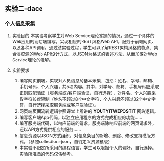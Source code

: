 ## 实验二-dace
### 个人信息采集

1. 实验目的
本实验考察学生对Web Service理论掌握的情况，通过⼀个具体的Web应用的前后端编写，实现相应的REST风格Web API，服务于前端网页、以及各种API调用。通过该实验过程，学生可以了解REST架构风格的特点、集合类资源的Web API设计方式、以JSON为格式的表述方法，从而加深对Web Service理论的理解。

2. 实验要求
    1. 编写网页前端，实现对⼈员信息的基本采集，包括：姓名、学号、邮箱、手机号码、个人兴趣，共5项内容。其中，对学号、邮箱、手机号码应采取正则匹配验证（服务端或\客户端验证，自行选择），对姓名、个人兴趣采取字符长度限制（姓名不超过8个中文字符，个人兴趣不超过32个中文字符，自行选择采取服务端或客户端验证）。
    2. 网页端页面流转逻辑参照课堂上所讲的 <b>YOUTYITWEPOSTIT</b> 网站逻辑。
    3. 编写客户端App代码，以独立应用程序的方式完成相应的功能……
    4. 编写服务端代码，以响应前端的请求。服务端除响应前端的网页请求外，还以API方式提供相应的服务……
    5. 信息资源以JSON方式组织，对信息条目的新增、删除、修改支持模版方式。（参照collection+json，自行定义资源模版）
    6. 本实验不限定所采用的编程语言，学生可以根据个人的偏好，自行选择。实验所准备的代码仅供参考。
